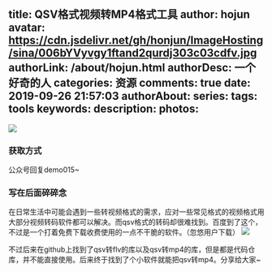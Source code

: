 title: QSV格式视频转MP4格式工具
author: hojun
avatar: https://cdn.jsdelivr.net/gh/honjun/ImageHosting/sina/006bYVyvgy1ftand2qurdj303c03cdfv.jpg
authorLink: /about/hojun.html
authorDesc: 一个好奇的人
categories: 资源
comments: true
date: 2019-09-26 21:57:03
authorAbout:
series:
tags: tools
keywords:
description:
photos:
---
![](https://cdn.jsdelivr.net/gh/honjun/ImageHosting/picgo/20190926224954.jpg)
### 获取方式
公众号回复demo015~

### 写在后面碎碎念
在日常生活中可能会遇到一些转视频格式的需求，应对一些常见格式的视频格式用大部分视频转码软件都可以解决。而qsv格式的转码却很难找到。百度到了这个，不过是一个打着免费下载收费使用的一点不干脆的软件。（忽悠用户下载）
![](https://cdn.jsdelivr.net/gh/honjun/ImageHosting/picgo/20190926223405.png)

不过后来在github上找到了qsv转flv的库以及qsv转mp4的库，但是都是代码仓库，并不能直接使用。后来终于找到了个小软件就能把qsv转mp4。分享给大家~